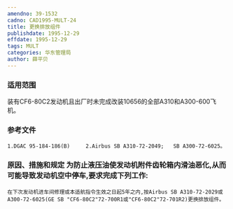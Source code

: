 ```yaml
---
amendno: 39-1532
cadno: CAD1995-MULT-24
title: 更换排放组件
publishdate: 1995-12-29
effdate: 1995-12-29
tags: MULT
categories: 华东管理局
author: 薛平贝
---
```


### 适用范围 
装有CF6-80C2发动机且出厂时未完成改装10656的全部A310和A300-600飞机。

<!--more-->
### 参考文件
    1.DGAC 95-184-186(B)     2.Airbus SB A310-72-2049;   SB A300-72-6025。

### 原因、措施和规定     为防止液压油使发动机附件齿轮箱内滑油恶化,从而可能导致发动机空中停车,要求完成下列工作: 
    在下次发动机进车间修理或本适航指令生效之日起5年之内,按Airbus SB A310-72-2029或A300-72-6025(GE SB "CF6-80C2"72-700R1或"CF6-80C2"72-701R2)更换排放组件。
